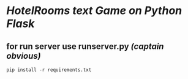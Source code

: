 # *HotelRooms text Game on Python Flask*

## for run server use runserver.py *(captain obvious)*

`pip install -r requirements.txt`
